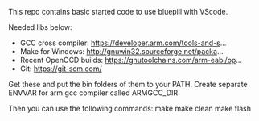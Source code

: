 This repo contains basic started code to use bluepill with VScode.

Needed libs below:

- GCC cross compiler: https://developer.arm.com/tools-and-s...
- Make for Windows: http://gnuwin32.sourceforge.net/packa...
- Recent OpenOCD builds: https://gnutoolchains.com/arm-eabi/op...
- Git: https://git-scm.com/

Get these and put the bin folders of them to your PATH. Create separate ENVVAR for arm gcc compiler called ARMGCC_DIR

Then you can use the following commands:
make
make clean
make flash
